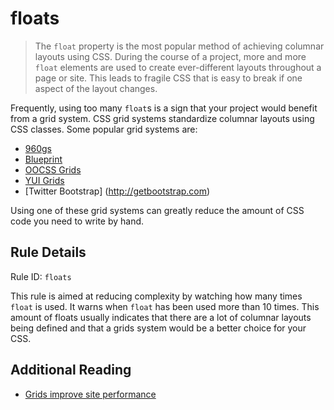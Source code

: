 # floats

> The `float` property is the most popular method of achieving columnar layouts using CSS. During the course of a project, more and more `float` elements are used to create ever-different layouts throughout a page or site. This leads to fragile CSS that is easy to break if one aspect of the layout changes.

Frequently, using too many `float`s is a sign that your project would benefit from a grid system. CSS grid systems standardize columnar layouts using CSS classes. Some popular grid systems are:

* [960gs](http://960.gs/)
* [Blueprint](http://blueprintcss.org/)
* [OOCSS Grids](http://github.com/stubbornella/oocss/)
* [YUI Grids](http://yuilibrary.com/yui/docs/cssgrids/)
* [Twitter Bootstrap] (http://getbootstrap.com)

Using one of these grid systems can greatly reduce the amount of CSS code you need to write by hand.

## Rule Details

Rule ID: `floats`

This rule is aimed at reducing complexity by watching how many times `float` is used. It warns when `float` has been used more than 10 times. This amount of floats usually indicates that there are a lot of columnar layouts being defined and that a grids system would be a better choice for your CSS.

## Additional Reading

* [Grids improve site performance](http://www.stubbornella.org/content/2011/01/22/grids-improve-site-performance/)